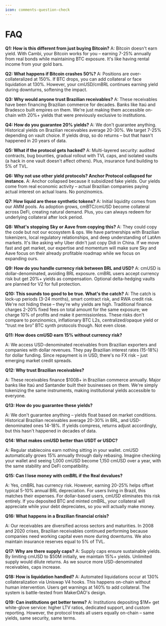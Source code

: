 ```yaml
---
icon: comments-question-check
---
```


# FAQ

**Q1: How is this different from just buying Bitcoin?** A: Bitcoin doesn't earn yield. With Cambi, your Bitcoin works for you – earning 7-25% annually from real bonds while maintaining BTC exposure. It's like having rental income from your gold bars.

**Q2: What happens if Bitcoin crashes 50%?** A: Positions are over-collateralized at 150%. If BTC drops, you can add collateral or face liquidation at 130%. However, your cmUSD/cmBRL continues earning yield during downturns, softening the impact.

**Q3: Why would anyone trust Brazilian receivables?** A: These receivables have been financing Brazilian commerce for decades. Banks like Itaú and Bradesco built empires on them. We're just making them accessible on-chain with 20%+ yields that were previously exclusive to institutions.

**Q4: How do you guarantee 20% yields?** A: We don't guarantee anything. Historical yields on Brazilian receivables average 20-30%. We target 7-25% depending on vault choice. If yields drop, so do returns – but that hasn't happened in 20 years of data.

**Q5: What if the protocol gets hacked?** A: Multi-layered security: audited contracts, bug bounties, gradual rollout with TVL caps, and isolated vaults (a hack in one vault doesn't affect others). Plus, insurance fund building to 5% of TVL.

**Q6: Why not use other yield protocols? Anchor Protocol collapsed for instance.** A: Anchor collapsed because it subsidized fake yields. Our yields come from real economic activity – actual Brazilian companies paying actual interest on actual loans. No ponzinomics.

**Q7: How liquid are these synthetic tokens?** A: Initial liquidity comes from our AMM pools. As adoption grows, cmBTC/cmUSD become collateral across DeFi, creating natural demand. Plus, you can always redeem for underlying collateral after lock period.

**Q8: What's stopping Sky or Aave from copying this?** A: They could copy the code but not our ecosystem & ops. We have partnerships with Brazilian tokenizers, local regulatory relationships, and deep understanding of LatAm markets. It's like asking why Uber didn't just copy Didi in China. If we move fast and get market, our expertise and momentum will make sure Sky and Aave focus on their already profitable roadmap while we focus on expanding ours.

**Q9: How do you handle currency risk between BRL and USD?** A: cmUSD is dollar-denominated, avoiding BRL exposure. cmBRL users accept currency risk but get 20%+ yields as compensation. Optional delta-hedging vaults are planned for V2 for full protection.

**Q10: This sounds too good to be true. What's the catch?** A: The catch is lock-up periods (3-24 months), smart contract risk, and RWA credit risk. We're not hiding these – they're why yields are high. Traditional finance charges 2-20% fixed fees on total amount for the same exposure; we charge 10% of profits and make it permissionless. These risks don't compare to ponzinomics, inflationary BTC L2s, centralized/opaque yield or “trust me bro” BTC synth protocols though. Not even close.

**Q11: How does cmUSD earn 15% without currency risk?**

A: We access USD-denominated receivables from Brazilian exporters and companies with dollar revenues. They pay Brazilian interest rates (15-18%) for dollar funding. Since repayment is in USD, there's no FX risk – just emerging market credit spreads.

**Q12: Why trust Brazilian receivables?**

A: These receivables finance $100B+ in Brazilian commerce annually. Major banks like Itaú and Santander built their businesses on them. We're simply tokenizing the same instruments, making institutional yields accessible to everyone.

**Q13: How do you guarantee these yields?**

A: We don't guarantee anything – yields float based on market conditions. Historical Brazilian receivables average 20-30% in BRL, and USD-denominated ones 14-18%. If yields compress, returns adjust accordingly, but this hasn't happened in decades of data.

**Q14: What makes cmUSD better than USDT or USDC?**

A: Regular stablecoins earn nothing sitting in your wallet. cmUSD automatically grows 15% annually through daily rebasing. Imagine checking your wallet and seeing 1,000 cmUSD become 1,150 cmUSD over a year, with the same stability and DeFi compatibility.

**Q15: Can I lose money with cmBRL if the Real devalues?**

A: Yes, cmBRL has currency risk. However, earning 20-25% helps offset typical 5-10% annual BRL depreciation. For users living in Brazil, this matches their expenses. For dollar-based users, cmUSD eliminates this risk entirely. If you deposited BTC and minted cmBRL, your collateral will appreciate while your debt depreciates, so you will actually make money.

**Q16: What happens in a Brazilian financial crisis?**

A: Our receivables are diversified across sectors and maturities. In 2008 and 2020 crises, Brazilian receivables continued performing because companies need working capital even more during downturns. We also maintain insurance reserves equal to 5% of TVL.

**Q17: Why are there supply caps?** A: Supply caps ensure sustainable yields. By limiting cmUSD to $50M initially, we maintain 15%+ yields. Unlimited supply would dilute returns. As we source more USD-denominated receivables, caps increase.

**Q18: How is liquidation handled?** A: Automated liquidations occur at 130% collateralization via Uniswap V4 hooks. This happens on-chain without human intervention. Users get warnings at 140% to add collateral. The system is battle-tested from MakerDAO's design.

**Q19: Can institutions get better terms?** A: Institutions depositing $1M+ get white-glove service: higher LTV ratios, dedicated support, and custom reporting. However, the protocol treats all users equally on-chain – same yields, same security, same terms.
